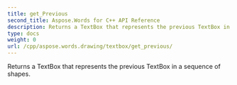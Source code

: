 ```yaml
---
title: get_Previous
second_title: Aspose.Words for C++ API Reference
description: Returns a TextBox that represents the previous TextBox in a sequence of shapes. 
type: docs
weight: 0
url: /cpp/aspose.words.drawing/textbox/get_previous/
---
```


Returns a TextBox that represents the previous TextBox in a sequence of shapes. 

